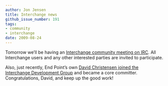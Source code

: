 ```yaml
---
author: Jon Jensen
title: Interchange news
github_issue_number: 191
tags:
- community
- interchange
date: 2009-08-24
---
```


Tomorrow we’ll be having an [Interchange community meeting on IRC](http://www.icdevgroup.org/i/dev/news?mv_arg=00037). All Interchange users and any other interested parties are invited to participate.

Also, just recently, End Point’s own [David Christensen joined the Interchange Development Group](http://www.icdevgroup.org/i/dev/news?mv_arg=00036) and became a core committer. Congratulations, David, and keep up the good work!
